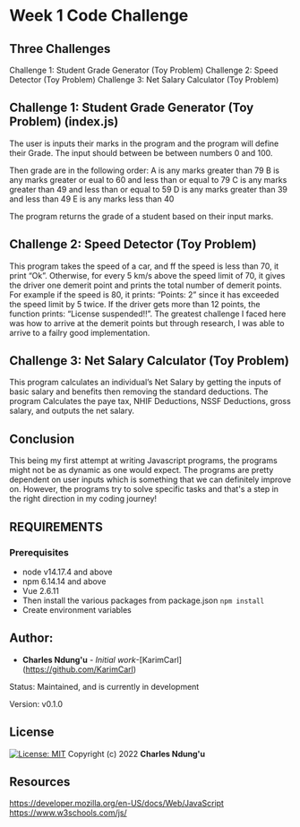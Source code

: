 # Week 1 Code Challenge

## Three Challenges 

Challenge 1: Student Grade Generator (Toy Problem)
Challenge 2: Speed Detector (Toy Problem)
Challenge 3: Net Salary Calculator (Toy Problem)


## Challenge 1: Student Grade Generator (Toy Problem) (index.js)
The user is inputs their marks in the program and the program will define their Grade. 
The input should between be between numbers 0 and 100. 

Then grade are in the following order:
    A is any marks greater than 79
    B is any marks greater or eual to 60 and less than or equal to 79 
    C is any marks greater than 49 and less than or equal to 59
    D is any marks greater than 39 and less than 49
    E is any marks less than 40

The program returns the grade of a student based on their input marks.


## Challenge 2: Speed Detector (Toy Problem) 
This program takes the speed of a car, and ff the speed is less than 70, it print “Ok”. 
Otherwise, for every 5 km/s above the speed limit of 70, it gives the driver one demerit point and prints the total number of demerit points.
For example if the speed is 80, it prints: “Points: 2” since it has exceeded the speed limit by 5 twice.
If the driver gets more than 12 points, the function prints: “License suspended!!”.
The greatest challenge I faced here was how to arrive at the demerit points but through research, I was able to arrive to a failry good implementation.


## Challenge 3: Net Salary Calculator (Toy Problem)
This program calculates an individual’s Net Salary by getting the inputs of basic salary and benefits then removing the standard deductions.
The program Calculates the paye tax, NHIF Deductions, NSSF Deductions, gross salary, and outputs the net salary. 


## Conclusion
This being my first attempt at writing Javascript programs, the programs might not be as dynamic as one would expect. The programs are pretty dependent on user inputs which is something that we can definitely improve on. However, the programs try to solve specific tasks and that's a step in the right direction in my coding journey!



## REQUIREMENTS
### Prerequisites
* node v14.17.4 and above
* npm 6.14.14 and above
* Vue 2.6.11
* Then install the various packages from package.json `npm install`
* Create environment variables

## Author: 
* **Charles Ndung'u** - *Initial work*-[KarimCarl] (https://github.com/KarimCarl)


Status:  Maintained, and is currently in development

Version:
    v0.1.0


## License
[![License: MIT](https://img.shields.io/badge/License-MIT-yellow.svg)](https://opensource.org/licenses/MIT)
Copyright (c) 2022 **Charles Ndung'u**


## Resources

https://developer.mozilla.org/en-US/docs/Web/JavaScript
https://www.w3schools.com/js/

